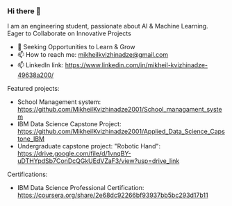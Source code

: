 ### Hi there 👋
I am an engineering student, passionate about AI & Machine Learning. Eager to Collaborate on Innovative Projects

- 🌱 Seeking Opportunities to Learn & Grow
- 📫 How to reach me: mikheilkvizhinadze@gmail.com
- 📫 LinkedIn link: https://www.linkedin.com/in/mikheil-kvizhinadze-49638a200/
  
Featured projects:
- School Management system: https://github.com/MikheilKvizhinadze2001/School_managament_system
- IBM Data Science Capstone Project: https://github.com/MikheilKvizhinadze2001/Applied_Data_Science_Capstone_IBM
- Undergraduate capstone project: "Robotic Hand": https://drive.google.com/file/d/1vnqBY-uDTHYpdSb7ConDcQGkUEdVZaF3/view?usp=drive_link

Certifications:
- IBM Data Science Professional Certification: https://coursera.org/share/2e68dc92266bf93937bb5bc293d17b11
<!--
**MikheilKvizhinadze2001/MikheilKvizhinadze2001** is a ✨ _special_ ✨ repository because its `README.md` (this file) appears on your GitHub profile.

Here are some ideas to get you started:

- 🔭 I’m currently working on ...
- 🌱 I’m currently learning ...
- 👯 I’m looking to collaborate on ...
- 🤔 I’m looking for help with ...
- 💬 Ask me about ...
- 📫 How to reach me: ...
- 😄 Pronouns: ...
- ⚡ Fun fact: ...
-->
